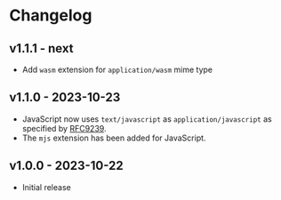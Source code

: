 # Changelog

## v1.1.1 - next

- Add `wasm` extension for `application/wasm` mime type

## v1.1.0 - 2023-10-23

- JavaScript now uses `text/javascript` as `application/javascript` as specified
  by [RFC9239](https://www.ietf.org/rfc/rfc9239.pdf).
- The `mjs` extension has been added for JavaScript.

## v1.0.0 - 2023-10-22

- Initial release
